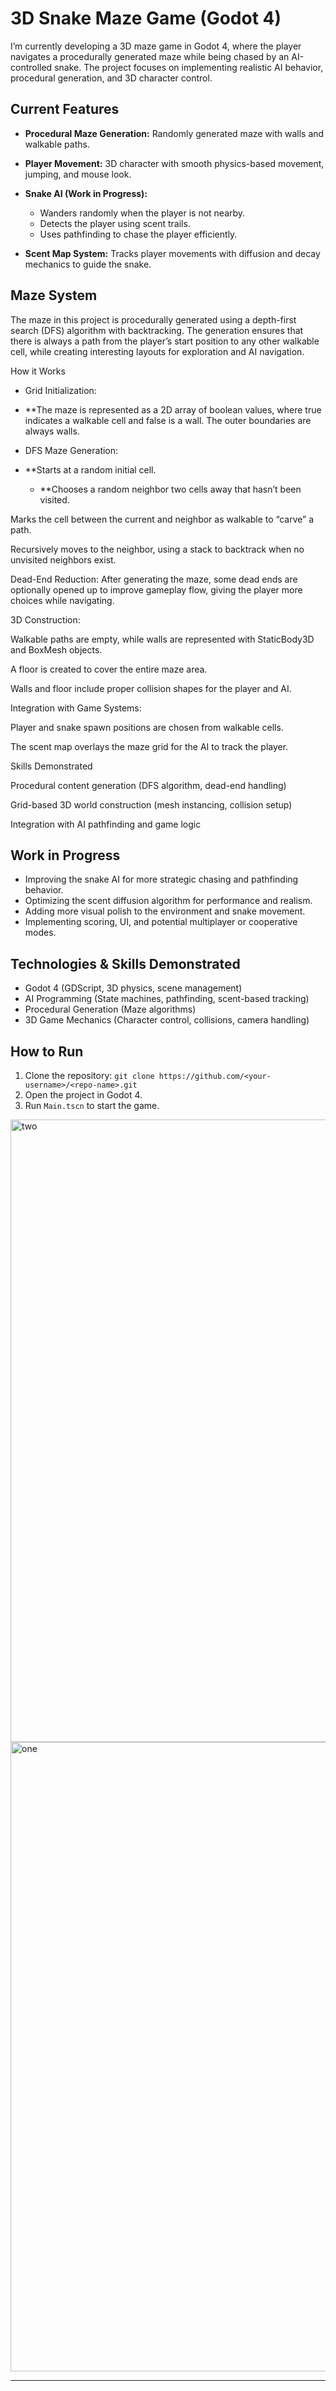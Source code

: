 # 3D Snake Maze Game (Godot 4)

I’m currently developing a 3D maze game in Godot 4, where the player navigates a procedurally generated maze while being chased by an AI-controlled snake. The project focuses on implementing realistic AI behavior, procedural generation, and 3D character control.

## Current Features

* **Procedural Maze Generation:** Randomly generated maze with walls and walkable paths.
* **Player Movement:** 3D character with smooth physics-based movement, jumping, and mouse look.
* **Snake AI (Work in Progress):**

  * Wanders randomly when the player is not nearby.
  * Detects the player using scent trails.
  * Uses pathfinding to chase the player efficiently.
* **Scent Map System:** Tracks player movements with diffusion and decay mechanics to guide the snake.

## Maze System

The maze in this project is procedurally generated using a depth-first search (DFS) algorithm with backtracking. The generation ensures that there is always a path from the player’s start position to any other walkable cell, while creating interesting layouts for exploration and AI navigation.

How it Works

* Grid Initialization:
* **The maze is represented as a 2D array of boolean values, where true indicates a walkable cell and false is a wall. The outer boundaries are always walls.

* DFS Maze Generation:

* **Starts at a random initial cell.

  * **Chooses a random neighbor two cells away that hasn’t been visited.

Marks the cell between the current and neighbor as walkable to “carve” a path.

Recursively moves to the neighbor, using a stack to backtrack when no unvisited neighbors exist.

Dead-End Reduction:
After generating the maze, some dead ends are optionally opened up to improve gameplay flow, giving the player more choices while navigating.

3D Construction:

Walkable paths are empty, while walls are represented with StaticBody3D and BoxMesh objects.

A floor is created to cover the entire maze area.

Walls and floor include proper collision shapes for the player and AI.

Integration with Game Systems:

Player and snake spawn positions are chosen from walkable cells.

The scent map overlays the maze grid for the AI to track the player.

Skills Demonstrated

Procedural content generation (DFS algorithm, dead-end handling)

Grid-based 3D world construction (mesh instancing, collision setup)

Integration with AI pathfinding and game logic

## Work in Progress

* Improving the snake AI for more strategic chasing and pathfinding behavior.
* Optimizing the scent diffusion algorithm for performance and realism.
* Adding more visual polish to the environment and snake movement.
* Implementing scoring, UI, and potential multiplayer or cooperative modes.

## Technologies & Skills Demonstrated

* Godot 4 (GDScript, 3D physics, scene management)
* AI Programming (State machines, pathfinding, scent-based tracking)
* Procedural Generation (Maze algorithms)
* 3D Game Mechanics (Character control, collisions, camera handling)

## How to Run

1. Clone the repository:
   `git clone https://github.com/<your-username>/<repo-name>.git`
2. Open the project in Godot 4.
3. Run `Main.tscn` to start the game.


<img width="1907" height="996" alt="two" src="https://github.com/user-attachments/assets/4f51a301-7695-47d2-af1c-71fff6c11e46" />
<img width="1918" height="1007" alt="one" src="https://github.com/user-attachments/assets/12a5fbe8-065a-475a-b978-303425adfe50" />

---
